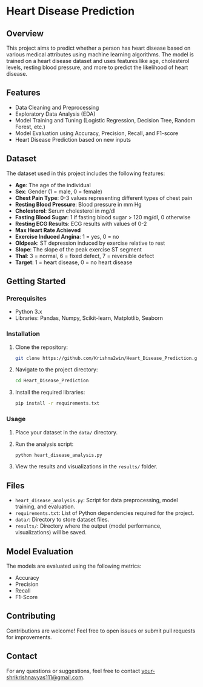 # Heart Disease Prediction

## Overview

This project aims to predict whether a person has heart disease based on various medical attributes using machine learning algorithms. The model is trained on a heart disease dataset and uses features like age, cholesterol levels, resting blood pressure, and more to predict the likelihood of heart disease.

## Features

- Data Cleaning and Preprocessing
- Exploratory Data Analysis (EDA)
- Model Training and Tuning (Logistic Regression, Decision Tree, Random Forest, etc.)
- Model Evaluation using Accuracy, Precision, Recall, and F1-score
- Heart Disease Prediction based on new inputs

## Dataset

The dataset used in this project includes the following features:
- **Age**: The age of the individual
- **Sex**: Gender (1 = male, 0 = female)
- **Chest Pain Type**: 0-3 values representing different types of chest pain
- **Resting Blood Pressure**: Blood pressure in mm Hg
- **Cholesterol**: Serum cholesterol in mg/dl
- **Fasting Blood Sugar**: 1 if fasting blood sugar > 120 mg/dl, 0 otherwise
- **Resting ECG Results**: ECG results with values of 0-2
- **Max Heart Rate Achieved**
- **Exercise Induced Angina**: 1 = yes, 0 = no
- **Oldpeak**: ST depression induced by exercise relative to rest
- **Slope**: The slope of the peak exercise ST segment
- **Thal**: 3 = normal, 6 = fixed defect, 7 = reversible defect
- **Target**: 1 = heart disease, 0 = no heart disease

## Getting Started

### Prerequisites

- Python 3.x
- Libraries: Pandas, Numpy, Scikit-learn, Matplotlib, Seaborn

### Installation

1. Clone the repository:
    ```bash
    git clone https://github.com/Krishna2win/Heart_Disease_Prediction.git
    ```

2. Navigate to the project directory:
    ```bash
    cd Heart_Disease_Prediction
    ```

3. Install the required libraries:
    ```bash
    pip install -r requirements.txt
    ```

### Usage

1. Place your dataset in the `data/` directory.

2. Run the analysis script:
    ```bash
    python heart_disease_analysis.py
    ```

3. View the results and visualizations in the `results/` folder.

## Files

- `heart_disease_analysis.py`: Script for data preprocessing, model training, and evaluation.
- `requirements.txt`: List of Python dependencies required for the project.
- `data/`: Directory to store dataset files.
- `results/`: Directory where the output (model performance, visualizations) will be saved.

## Model Evaluation

The models are evaluated using the following metrics:
- Accuracy
- Precision
- Recall
- F1-Score

## Contributing

Contributions are welcome! Feel free to open issues or submit pull requests for improvements.


## Contact

For any questions or suggestions, feel free to contact [your-shrikrishnavyas111@gmail.com](mailto:shrikrishnavyas111@gmail.com).
